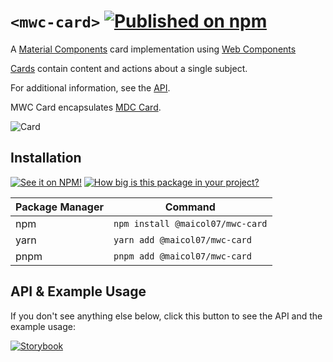 # `<mwc-card>` [![Published on npm](https://img.shields.io/npm/v/@maicol07/mwc-card.svg)](https://www.npmjs.com/package/@maicol07/mwc-card)
A [Material Components](https://material.io/develop/) card implementation using [Web Components](https://www.webcomponents.org/introduction)

[Cards](https://material.io/components/cards/) contain content and actions about a single subject.

For additional information, see the [API](#api--example-usage).

MWC Card encapsulates [MDC Card](https://material.io/components/cards/web#using-cards).

![Card](https://raw.githubusercontent.com/material-components/material-components-web/master/packages/mdc-card/images/card-elevated.png)

## Installation
[![See it on NPM!](https://img.shields.io/npm/v/@maicol07/mwc-card?style=for-the-badge)](https://www.npmjs.com/package/@maicol07/mwc-card)
[![How big is this package in your project?](https://img.shields.io/bundlephobia/minzip/@maicol07/mwc-card?style=for-the-badge)](https://bundlephobia.com/result?p=@maicol07/mwc-card)

| Package Manager | Command                          |
|-----------------|----------------------------------|
| npm             | `npm install @maicol07/mwc-card` |
| yarn            | `yarn add @maicol07/mwc-card`    |
| pnpm            | `pnpm add @maicol07/mwc-card`    |

## API & Example Usage
If you don't see anything else below, click this button to see the API and the example usage:

[![Storybook](https://shields.io/badge/-Play%20with%20this%20web%20component-2a0481?logo=storybook&style=for-the-badge)](https://master--625eadb22bf40d003a32215a.chromatic.com/?path=/docs/card--basic)
